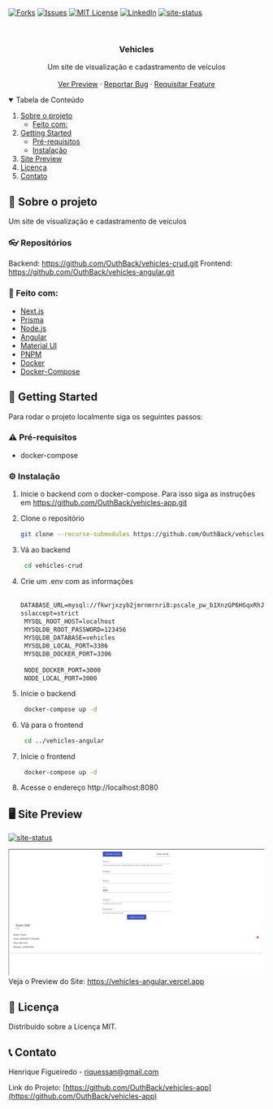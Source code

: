 <!--
*** Thanks for checking out the Best-README-Template. If you have a suggestion
*** that would make this better, please fork the repo and create a pull request
*** or simply open an issue with the tag "enhancement".
*** Thanks again! Now go create something AMAZING! :D
-->



<!-- PROJECT SHIELDS -->
<!--
*** I'm using markdown "reference style" links for readability.
*** Reference links are enclosed in brackets [ ] instead of parentheses ( ).
*** See the bottom of this document for the declaration of the reference variables
*** for contributors-url, forks-url, etc. This is an optional, concise syntax you may use.
*** https://www.markdownguide.org/basic-syntax/#reference-style-links
-->

[![Forks][forks-shield]][forks-url]
[![Issues][issues-shield]][issues-url]
[![MIT License][license-shield]][license-url]
[![LinkedIn][linkedin-shield]][linkedin-url]
[![site-status]](https://vehicles-angular.vercel.app)


<!-- PROJECT LOGO -->
<br />
<p align="center">
  <h3 align="center">Vehicles</h3>

  <p align="center">
    Um site de visualização e cadastramento de veículos
    <br />
    <br />
    <a href="https://vehicles-angular.vercel.app">Ver Preview</a>
    ·
    <a href="https://github.com/OuthBack/vehicles-app/issues">Reportar Bug</a>
    ·
    <a href="https://github.com/OuthBack/vehicles-app/issues">Requisitar Feature</a>
  </p>
</p>



<!-- TABLE OF CONTENTS -->
<details open="open">
  <summary>Tabela de Conteúdo</summary>
  <ol>
    <li>
      <a href="#about-the-project">Sobre o projeto</a>
      <ul>
        <li><a href="#built-with">Feito com:</a></li>
      </ul>
    </li>
    <li>
      <a href="#getting-started">Getting Started</a>
      <ul>
        <li><a href="#prerequisites">Pré-requisitos</a></li>
        <li><a href="#installation">Instalação</a></li>
      </ul>
    </li>
    <li><a href="#usage">Site Preview</a></li>
    <li><a href="#license">Licença</a></li>
    <li><a href="#contact">Contato</a></li>

  </ol>
</details>



<!-- ABOUT THE PROJECT -->
## 📖 Sobre o projeto

Um site de visualização e cadastramento de veículos

### :eyeglasses: Repositórios

Backend: https://github.com/OuthBack/vehicles-crud.git
Frontend: https://github.com/OuthBack/vehicles-angular.git

### 🔋 Feito com:

* [Next.js](https://nextjs.org)
* [Prisma](https://www.prisma.io)
* [Node.js](https://nodejs.org/en)
* [Angular](https://angular.io)
* [Material UI](https://material.angular.io)
* [PNPM](https://pnpm.io/pt/)
* [Docker](https://www.docker.com)
* [Docker-Compose](https://docs.docker.com/compose)

<!-- GETTING STARTED -->
## :scroll: Getting Started

Para rodar o projeto localmente siga os seguintes passos:

### :warning: Pré-requisitos

* docker-compose

### :gear: Instalação
1. Inicie o backend com o docker-compose. Para isso siga as instruções em https://github.com/OuthBack/vehicles-app.git  

2. Clone o repositório
   ```sh
   git clone --recurse-submodules https://github.com/OuthBack/vehicles-app.git 
   ```

3. Vá ao backend
   ```sh
    cd vehicles-crud
   ```

4. Crie um .env com as informações
   ```env
    DATABASE_URL=mysql://fkwrjxzyb2jmrnmrnri8:pscale_pw_b1XnzGP6HGqxRhJJbpy2WfESAFfzmPO3gJBuAMPZMbv@aws.connect.psdb.cloud/vehicles?sslaccept=strict
    MYSQL_ROOT_HOST=localhost
    MYSQLDB_ROOT_PASSWORD=123456
    MYSQLDB_DATABASE=vehicles
    MYSQLDB_LOCAL_PORT=3306
    MYSQLDB_DOCKER_PORT=3306

    NODE_DOCKER_PORT=3000
    NODE_LOCAL_PORT=3000
   ```

5. Inicie o backend
   ```sh
    docker-compose up -d
   ```

6. Vá para o frontend
   ```sh
    cd ../vehicles-angular
   ```

7. Inicie o frontend
   ```sh
    docker-compose up -d
   ```

8. Acesse o endereço http://localhost:8080
   
<!-- Site Preview -->
## 🖥️ Site Preview
[![site-status]](https://vehicles-angular.vercel.app)
<br/>

[![Product Name Screen Shot][product-screenshot]](https://vehicles-angular.vercel.app)
Veja o Preview do Site:
https://vehicles-angular.vercel.app

<!-- LICENÇA -->
## :pencil: Licença
                                                     
                                                    
Distribuido sobre a Licença MIT.
                                                      
                                                      
<!-- CONTACT -->
## :telephone_receiver: Contato

Henrique Figueiredo - riquessan@gmail.com

Link do Projeto: [https://github.com/OuthBack/vehicles-app](https://github.com/OuthBack/vehicles-app)


<!-- MARKDOWN LINKS & IMAGES -->
<!-- https://www.markdownguide.org/basic-syntax/#reference-style-links -->
[contributors-shield]: https://img.shields.io/github/contributors/othneildrew/Best-README-Template.svg?style=for-the-badge
[contributors-url]: https://github.com/othneildrew/Best-README-Template/graphs/contributors
[forks-shield]: https://img.shields.io/github/forks/othneildrew/Best-README-Template.svg?style=for-the-badge
[forks-url]: https://github.com/othneildrew/Best-README-Template/network/members
[stars-shield]: https://img.shields.io/github/stars/othneildrew/Best-README-Template.svg?style=for-the-badge
[stars-url]: https://github.com/othneildrew/Best-README-Template/stargazers
[issues-shield]: https://img.shields.io/github/issues/othneildrew/Best-README-Template.svg?style=for-the-badge
[issues-url]: https://github.com/othneildrew/Best-README-Template/issues
[license-shield]: https://img.shields.io/github/license/othneildrew/Best-README-Template.svg?style=for-the-badge
[license-url]: https://github.com/othneildrew/Best-README-Template/blob/master/LICENSE.txt
[linkedin-shield]: https://img.shields.io/badge/-LinkedIn-black.svg?style=for-the-badge&logo=linkedin&colorB=555
[linkedin-url]: https://linkedin.com/in/h-figueiredo
[product-screenshot]: .github/screenshot.png
[site-status]: https://img.shields.io/website/https/vehicles-angular.vercel.app/path/to/page.html.svg.?style=for-the-badge
